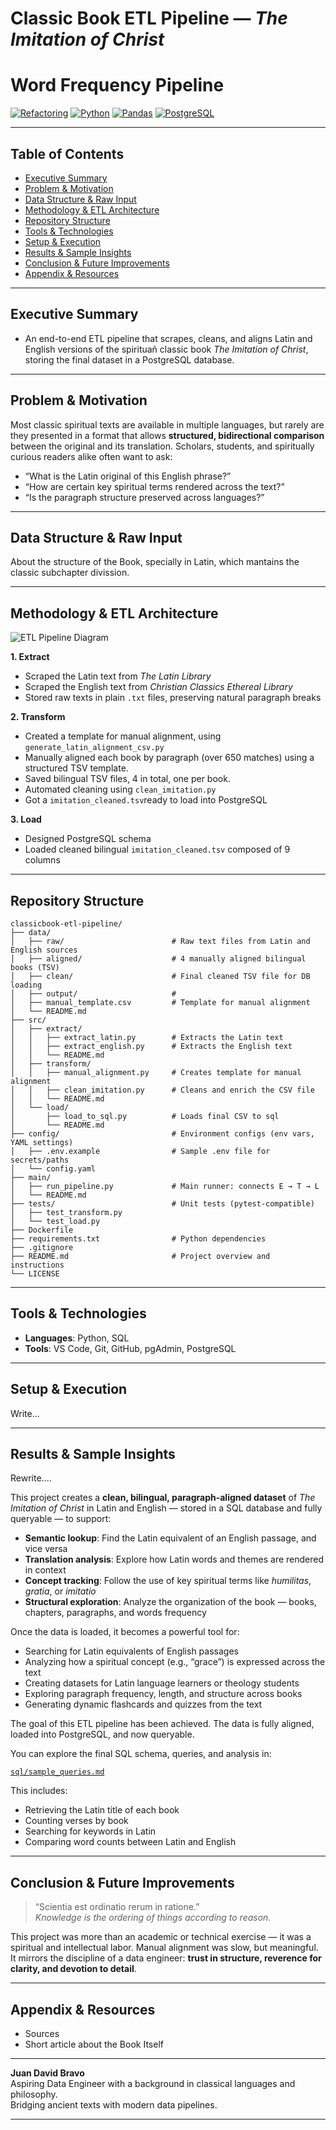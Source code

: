 # Classic Book ETL Pipeline — *The Imitation of Christ*

# Word Frequency Pipeline

[![Refactoring](https://img.shields.io/badge/Refactoring-in_progress-orange)](#)
[![Python](https://img.shields.io/badge/Python-3776AB?logo=python&logoColor=fff)](#)
[![Pandas](https://img.shields.io/badge/Pandas-150458?logo=pandas&logoColor=fff)](#)
[![PostgreSQL](https://img.shields.io/badge/PostgreSQL-%23316192?logo=postgresql&logoColor=white)](#)

---

## Table of Contents
- [Executive Summary](#executive-summary)
- [Problem & Motivation](#problem--motivation)
- [Data Structure & Raw Input](#data-structure--raw-input)
- [Methodology & ETL Architecture](#methodology--etl-architecture)
- [Repository Structure](#repository-structure)
- [Tools & Technologies](#tools--technologies)
- [Setup & Execution](#setup--execution)
- [Results & Sample Insights](#results--sample-insights)
- [Conclusion & Future Improvements](#conclusion--future-improvements)
- [Appendix & Resources](#appendix--resources)

---

## Executive Summary

- An end-to-end ETL pipeline that scrapes, cleans, and aligns Latin and English versions of the spirituañ classic book *The Imitation of Christ*, storing the final dataset in a PostgreSQL database.

---

##  Problem & Motivation

Most classic spiritual texts are available in multiple languages, but rarely are they presented in a format that allows **structured, bidirectional comparison** between the original and its translation. Scholars, students, and spiritually curious readers alike often want to ask:

- “What is the Latin original of this English phrase?”
- “How are certain key spiritual terms rendered across the text?”
- “Is the paragraph structure preserved across languages?”

---

## Data Structure & Raw Input

About the structure of the Book, specially in Latin, which mantains the classic subchapter divission.

---

##  Methodology & ETL Architecture

![ETL Pipeline Diagram](docs/classicbook_etl_diagram.png)

**1. Extract**

- Scraped the Latin text from *The Latin Library*
- Scraped the English text from *Christian Classics Ethereal Library*
- Stored raw texts in plain `.txt` files, preserving natural paragraph breaks

**2. Transform**

- Created a template for manual alignment, using `generate_latin_alignment_csv.py`
- Manually aligned each book by paragraph (over 650 matches) using a structured TSV template.
- Saved bilingual TSV files, 4 in total, one per book.
- Automated cleaning using `clean_imitation.py`
- Got a `imitation_cleaned.tsv`ready to load into PostgreSQL

**3. Load**

- Designed PostgreSQL schema 
- Loaded cleaned bilingual `imitation_cleaned.tsv` composed of 9 columns

---

## Repository Structure

```
classicbook-etl-pipeline/
├── data/ 
│   ├── raw/                        # Raw text files from Latin and English sources
│   ├── aligned/                    # 4 manually aligned bilingual books (TSV)
│   ├── clean/                      # Final cleaned TSV file for DB loading
│   ├── output/                     #   
│   ├── manual_template.csv         # Template for manual alignment
│   └── README.md
├── src/
│   ├── extract/
│   │   ├── extract_latin.py        # Extracts the Latin text
│   │   ├── extract_english.py      # Extracts the English text
│   │   └── README.md    
│   ├── transform/
│   │   ├── manual_alignment.py     # Creates template for manual alignment
│   │   ├── clean_imitation.py      # Cleans and enrich the CSV file
│   │   └── README.md
│   └── load/
│       ├── load_to_sql.py          # Loads final CSV to sql
│       └── README.md
├── config/                         # Environment configs (env vars, YAML settings)
│   ├── .env.example                # Sample .env file for secrets/paths
│   └── config.yaml      
├── main/
│   ├── run_pipeline.py             # Main runner: connects E → T → L
│   └── README.md
├── tests/                          # Unit tests (pytest-compatible)
│   ├── test_transform.py
│   └── test_load.py
├── Dockerfile
├── requirements.txt                # Python dependencies
├── .gitignore
├── README.md                       # Project overview and instructions
└── LICENSE
```
---

##  Tools & Technologies

- **Languages**: Python, SQL
- **Tools**: VS Code, Git, GitHub, pgAdmin, PostgreSQL

---

## Setup & Execution

Write...

---

## Results & Sample Insights

Rewrite....

This project creates a **clean, bilingual, paragraph-aligned dataset** of *The Imitation of Christ* in Latin and English — stored in a SQL database and fully queryable — to support:

- **Semantic lookup**: Find the Latin equivalent of an English passage, and vice versa
- **Translation analysis**: Explore how Latin words and themes are rendered in context
- **Concept tracking**: Follow the use of key spiritual terms like *humilitas*, *gratia*, or *imitatio*
- **Structural exploration**: Analyze the organization of the book — books, chapters, paragraphs, and words frequency

Once the data is loaded, it becomes a powerful tool for:

- Searching for Latin equivalents of English passages
- Analyzing how a spiritual concept (e.g., “grace”) is expressed across the text
- Creating datasets for Latin language learners or theology students
- Exploring paragraph frequency, length, and structure across books
- Generating dynamic flashcards and quizzes from the text

The goal of this ETL pipeline has been achieved. The data is fully aligned, loaded into PostgreSQL, and now queryable.

You can explore the final SQL schema, queries, and analysis in:

[`sql/sample_queries.md`](./sql/sample_queries.md)

This includes:

- Retrieving the Latin title of each book
- Counting verses by book
- Searching for keywords in Latin
- Comparing word counts between Latin and English

---

## Conclusion & Future Improvements

> “Scientia est ordinatio rerum in ratione.”  
> *Knowledge is the ordering of things according to reason.*

This project was more than an academic or technical exercise — it was a spiritual and intellectual labor. Manual alignment was slow, but meaningful. It mirrors the discipline of a data engineer: **trust in structure, reverence for clarity, and devotion to detail**.

---

## Appendix & Resources

- Sources
- Short article about the Book Itself

---

**Juan David Bravo**  
Aspiring Data Engineer with a background in classical languages and philosophy.  
Bridging ancient texts with modern data pipelines.

---
